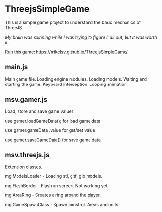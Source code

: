 # ThreejsSimpleGame

This is a simple game project to understand the basic mechanics of ThreeJS

_My brain was spinning while I was trying to figure it all out, but it was worth it._

Run this game: https://mikelsv.github.io/ThreejsSimpleGame/

## main.js
Main game file. Loading engine modules. Loading models. Waiting and starting the game. Keyboard interception. Looping animation.

## msv.gamer.js
Load, store and save game values

use gamer.loadGameData(); for load game data

use gamer.gameData .value for get/set value

use gamer.saveGameData() for save game data

## msv.threejs.js
Extension classes.

mglModelsLoader - Loading stl, gltf, glb models.

mglFlashBorder - Flash on screen. Not working yet.

mglAreaRing - Creates a ring around the player.

mglGameSpawnClass - Spawn constrol. Areas and units.

